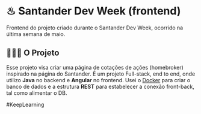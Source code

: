 # ♨ Santander Dev Week (frontend)



Frontend do projeto criado durante o Santander Dev Week, ocorrido na última semana de maio.

## 👨🏻‍💻 O Projeto

Esse projeto visa criar uma página de cotações de ações (homebroker) inspirado na página do Santander. É um projeto Full-stack, end to end, onde utilizo **Java** no backend e **Angular** no frontend. Usei o [Docker](https://www.docker.com/) para criar o banco de dados e a estrutura **REST** para estabelecer a conexão front-back, tal como alimentar o DB.

\#KeepLearning